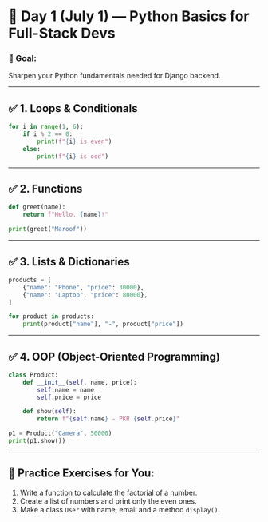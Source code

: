 # 🧠 Day 1 (July 1) — **Python Basics for Full-Stack Devs**

### 🎯 Goal:

Sharpen your Python fundamentals needed for Django backend.

---

## ✅ 1. Loops & Conditionals

```python
for i in range(1, 6):
    if i % 2 == 0:
        print(f"{i} is even")
    else:
        print(f"{i} is odd")
```

---

## ✅ 2. Functions

```python
def greet(name):
    return f"Hello, {name}!"

print(greet("Maroof"))
```

---

## ✅ 3. Lists & Dictionaries

```python
products = [
    {"name": "Phone", "price": 30000},
    {"name": "Laptop", "price": 80000},
]

for product in products:
    print(product["name"], "-", product["price"])
```

---

## ✅ 4. OOP (Object-Oriented Programming)

```python
class Product:
    def __init__(self, name, price):
        self.name = name
        self.price = price

    def show(self):
        return f"{self.name} - PKR {self.price}"

p1 = Product("Camera", 50000)
print(p1.show())
```

---

## 🧪 Practice Exercises for You:

1. Write a function to calculate the factorial of a number.
2. Create a list of numbers and print only the even ones.
3. Make a class `User` with name, email and a method `display()`.

